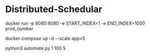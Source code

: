 # Distributed-Schedular
docker run -p 8080:8080 -e START_INDEX=1 -e END_INDEX=1000 print_number


docker-compose up -d --scale app=5

python3 automate.py 1 100 5